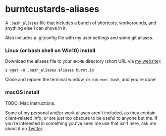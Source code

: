 # burntcustards-aliases

A `.bash_aliases` file that includes a bunch of shortcuts, workarounds, and anything else I can shove in it.


Also includes a .gitconfig file with my user settings and some git aliases.


### Linux (or bash shell on Win10) install
Download the aliases file to your `$HOME` directory (short URL via [my website](http://burnt.io)):
```
$ wget -O .bash_aliases aliases.burnt.io
```
Close and repoen the terminal window, or run `exec bash`, and you're done!


### macOS install
TODO: Mac instructions.


Some of my personal and/or work aliases aren't included, as they contain client-related info, or are just too obscure to be useful to anyone but me. If you're interested in something you've seen me use that isn't here, ask me about it on [Twitter](https://twitter.com/burntcustard).

